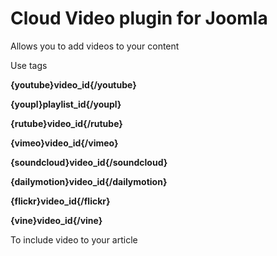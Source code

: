 # Cloud Video plugin for Joomla
Allows you to add videos to your content

Use tags
 
**{youtube}video_id{/youtube}**

**{youpl}playlist_id{/youpl}**

**{rutube}video_id{/rutube}**

**{vimeo}video_id{/vimeo}**

**{soundcloud}video_id{/soundcloud}**

**{dailymotion}video_id{/dailymotion}**

**{flickr}video_id{/flickr}**

**{vine}video_id{/vine}**

To include video to your article 